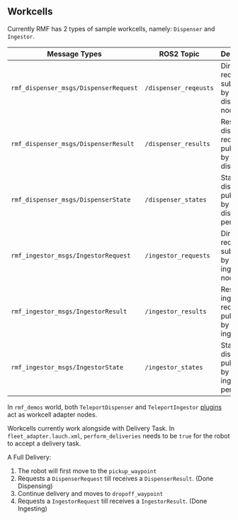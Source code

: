 ## Workcells

Currently RMF has 2 types of sample workcells, namely: `Dispenser` and `Ingestor`.

| Message Types | ROS2 Topic | Description |
|---------------|------------|-------------|
| `rmf_dispenser_msgs/DispenserRequest` | `/dispenser_reqeusts` | Direct requests subscribed by the dispenser node |
| `rmf_dispenser_msgs/DispenserResult` | `/dispenser_results` |  Result of a dispenser request, published by the dispenser  |
| `rmf_dispenser_msgs/DispenserState` | `/dispenser_states` |  State of the dispenser published by the dispenser periodically |
| `rmf_ingestor_msgs/IngestorRequest` | `/ingestor_requests` |  Direct requests subscribed by the ingestor node |
| `rmf_ingestor_msgs/IngestorResult` | `/ingestor_results` |  Result of a ingestor request, published by the ingestor |
| `rmf_ingestor_msgs/IngestorState` | `/ingestor_states` |  State of the dispenser published by the ingestor periodically |

In `rmf_demos` world, both `TeleportDispenser` and `TeleportIngestor` 
[plugins](https://github.com/osrf/rmf_demos/tree/master/rmf_demo_plugins) act as workcell adapter nodes.

Workcells currently work alongside with Delivery Task. In `fleet_adapter.lauch.xml`,
`perform_deliveries` needs to be `true` for the robot to accept a delivery task. 

A Full Delivery:
1) The robot will first move to the `pickup_waypoint`
2) Requests a `DispenserRequest` till receives a `DispenserResult`. (Done Dispensing)
3) Continue delivery and moves to `dropoff_waypoint`
4) Requests a `IngestorRequest` till receives a `IngestorResult`. (Done Ingesting)
